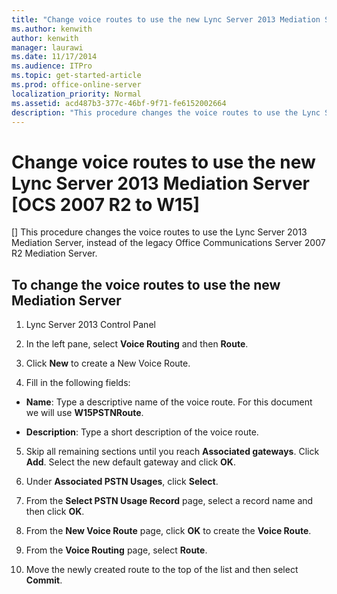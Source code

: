 ```yaml
---
title: "Change voice routes to use the new Lync Server 2013 Mediation Server [OCS 2007 R2 to W15]"
ms.author: kenwith
author: kenwith
manager: laurawi
ms.date: 11/17/2014
ms.audience: ITPro
ms.topic: get-started-article
ms.prod: office-online-server
localization_priority: Normal
ms.assetid: acd487b3-377c-46bf-9f71-fe6152002664
description: "This procedure changes the voice routes to use the Lync Server 2013 Mediation Server, instead of the legacy Office Communications Server 2007 R2 Mediation Server."
---
```


# Change voice routes to use the new Lync Server 2013 Mediation Server [OCS 2007 R2 to W15]
[]
This procedure changes the voice routes to use the Lync Server 2013 Mediation Server, instead of the legacy Office Communications Server 2007 R2 Mediation Server.
  
## To change the voice routes to use the new Mediation Server

1. Lync Server 2013 Control Panel
    
2. In the left pane, select **Voice Routing** and then **Route**.
    
3. Click **New** to create a New Voice Route. 
    
4. Fill in the following fields:
    
  - **Name**: Type a descriptive name of the voice route. For this document we will use **W15PSTNRoute**.
    
  - **Description**: Type a short description of the voice route.
    
5. Skip all remaining sections until you reach **Associated gateways**. Click **Add**. Select the new default gateway and click **OK**. 
    
6. Under **Associated PSTN Usages**, click **Select**.
    
7. From the **Select PSTN Usage Record** page, select a record name and then click **OK**.
    
8. From the **New Voice Route** page, click **OK** to create the **Voice Route**.
    
9. From the **Voice Routing** page, select **Route**.
    
10. Move the newly created route to the top of the list and then select **Commit**. 
    


